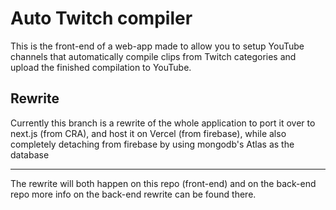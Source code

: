 # Auto Twitch compiler

This is the front-end of a web-app made to allow you to setup YouTube channels that automatically
compile clips from Twitch categories and upload the finished compilation to YouTube.

## Rewrite

Currently this branch is a rewrite of the whole application to port it over to next.js (from CRA),
and host it on Vercel (from firebase), while also completely detaching from firebase by using mongodb's Atlas as the database

---

The rewrite will both happen on this repo (front-end) and on the back-end repo more info on the back-end rewrite can be found there.
